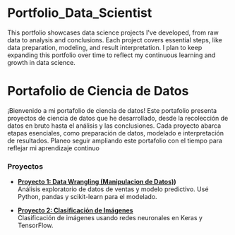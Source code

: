 # Portfolio_Data_Scientist
This portfolio showcases data science projects I've developed, from raw data to analysis and conclusions. Each project covers essential steps, like data preparation, modeling, and result interpretation. I plan to keep expanding this portfolio over time to reflect my continuous learning and growth in data science.

# Portafolio de Ciencia de Datos

¡Bienvenido a mi portafolio de ciencia de datos!
Este portafolio presenta proyectos de ciencia de datos que he desarrollado, desde la recolección de datos en bruto hasta el análisis y las conclusiones. Cada proyecto abarca etapas esenciales, como preparación de datos, modelado e interpretación de resultados. Planeo seguir ampliando este portafolio con el tiempo para reflejar mi aprendizaje continuo
### Proyectos

- **[Proyecto 1: Data Wrangling (Manipulacion de Datos)](https://github.com/DSRoCCO/Portfolio_Data_Scientist/blob/main/Data_Wrangling_(Manipulaci%C3%B3n_de_datos)))**  
  Análisis exploratorio de datos de ventas y modelo predictivo. Usé Python, pandas y scikit-learn para el modelado.

- **[Proyecto 2: Clasificación de Imágenes](link-a-la-carpeta-del-proyecto-2)**  
  Clasificación de imágenes usando redes neuronales en Keras y TensorFlow.
